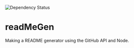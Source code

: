 ![Dependency Status](https://img.shields.io/david/nick-ezell/readMeGen)
# readMeGen
Making a README generator using the GitHub API and Node. 

